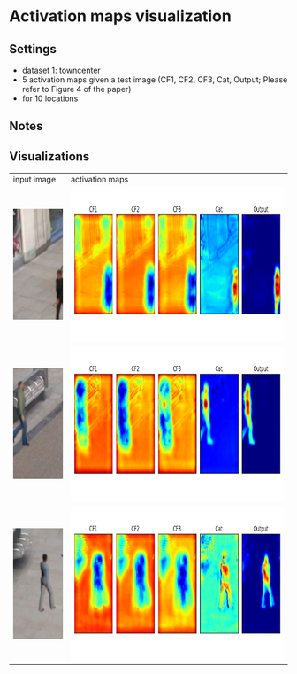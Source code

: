 # Activation maps visualization 

## Settings
- dataset 1: towncenter
- 5 activation maps given a test image (CF1, CF2, CF3, Cat, Output; Please refer to Figure 4 of the paper)
- for 10 locations 

## Notes



## Visualizations
<table>
    <tr>
        <td> input image </td>
        <td> activation maps </td>
    </tr>
    <tr>
        <td> <img src="src/testscripts/testset1/1.jpg" height="200"> </td>
        <td> <img src="visualize_filters/activationmaps_results/loc1.png" height="280"> </td>
    </tr>
    <tr>
        <td> <img src="src/testscripts/testset1/2.jpg" height="200"> </td>
        <td> <img src="visualize_filters/activationmaps_results/loc2.png" height="280"> </td>
    </tr>
    <tr>
        <td> <img src="src/testscripts/testset1/3.jpg" height="200"> </td>
        <td> <img src="visualize_filters/activationmaps_results/loc3.png" height="280"> </td>
    </tr>
    
</table>


